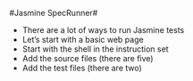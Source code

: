 #Jasmine SpecRunner#

* There are a lot of ways to run Jasmine tests
* Let’s start with a basic web page
* Start with the shell in the instruction set
* Add the source files (there are five)
* Add the test files (there are two)
